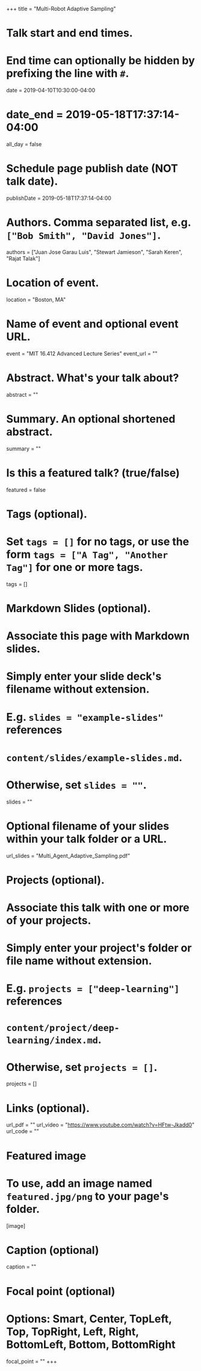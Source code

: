 +++
title = "Multi-Robot Adaptive Sampling"

# Talk start and end times.
#   End time can optionally be hidden by prefixing the line with `#`.
date = 2019-04-10T10:30:00-04:00
# date_end = 2019-05-18T17:37:14-04:00
all_day = false

# Schedule page publish date (NOT talk date).
publishDate = 2019-05-18T17:37:14-04:00

# Authors. Comma separated list, e.g. `["Bob Smith", "David Jones"]`.
authors = ["Juan Jose Garau Luis", "Stewart Jamieson", "Sarah Keren", "Rajat Talak"]

# Location of event.
location = "Boston, MA"

# Name of event and optional event URL.
event = "MIT 16.412 Advanced Lecture Series"
event_url = ""

# Abstract. What's your talk about?
abstract = ""

# Summary. An optional shortened abstract.
summary = ""

# Is this a featured talk? (true/false)
featured = false

# Tags (optional).
#   Set `tags = []` for no tags, or use the form `tags = ["A Tag", "Another Tag"]` for one or more tags.
tags = []

# Markdown Slides (optional).
#   Associate this page with Markdown slides.
#   Simply enter your slide deck's filename without extension.
#   E.g. `slides = "example-slides"` references 
#   `content/slides/example-slides.md`.
#   Otherwise, set `slides = ""`.
slides = ""

# Optional filename of your slides within your talk folder or a URL.
url_slides = "Multi_Agent_Adaptive_Sampling.pdf"

# Projects (optional).
#   Associate this talk with one or more of your projects.
#   Simply enter your project's folder or file name without extension.
#   E.g. `projects = ["deep-learning"]` references 
#   `content/project/deep-learning/index.md`.
#   Otherwise, set `projects = []`.
projects = []

# Links (optional).
url_pdf = ""
url_video = "https://www.youtube.com/watch?v=HFtw-Jkadd0"
url_code = ""

# Featured image
# To use, add an image named `featured.jpg/png` to your page's folder. 
[image]
  # Caption (optional)
  caption = ""

  # Focal point (optional)
  # Options: Smart, Center, TopLeft, Top, TopRight, Left, Right, BottomLeft, Bottom, BottomRight
  focal_point = ""
+++
